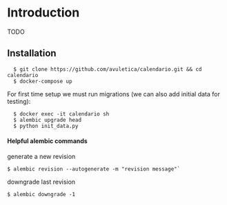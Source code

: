 # Introduction
TODO

## Installation

```
  $ git clone https://github.com/avuletica/calendario.git && cd calendario
  $ docker-compose up
```
For first time setup we must run migrations (we can also add initial data for testing):

```
  $ docker exec -it calendario sh
  $ alembic upgrade head
  $ python init_data.py
```

#### Helpful alembic commands
generate a new revision
```
$ alembic revision --autogenerate -m "revision message"`
```
downgrade last revision
```
$ alembic downgrade -1
```
